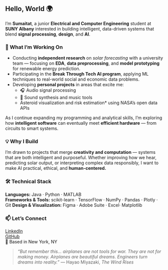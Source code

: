 ## Hello, World 🌍  

I’m **Sumaitat**, a junior **Electrical and Computer Engineering** student at **SUNY Albany** interested in building intelligent, data-driven systems that blend **signal processing**, **design**, and **AI**.  

### 🔬 What I’m Working On  
- Conducting **independent research** on *solar forecasting* with a university team — focusing on **EDA**, **data preprocessing**, and **model prototyping** for renewable energy prediction.  
- Participating in the **Break Through Tech AI program**, applying ML techniques to real-world social and economic data problems.  
- Developing **personal projects** in areas that excite me:  
  - 🎧 Audio signal processing  
  - 🎹 Sound synthesis and music tools  
  - Asteroid visualization and risk estimation* using NASA’s open data APIs  

As I continue expanding my programming and analytical skills, I’m exploring how **intelligent software** can eventually meet **efficient hardware** — from circuits to smart systems.

### 💡 Why I Build  
I’m drawn to projects that merge **creativity and computation** — systems that are both intelligent and purposeful. Whether improving how we hear, predicting solar output, or interpreting complex data responsibly, I want to make AI practical, ethical, and **human-centered.**

### 🛠️ Technical Stack
**Languages:** Java · Python · MATLAB  
**Frameworks & Tools:** scikit-learn · TensorFlow · NumPy · Pandas · Plotly · Git 
**Design & Visualization:** Figma · Adobe Suite · Excel· Matplotlib 
 

### 📫 Let’s Connect
[LinkedIn](https://www.linkedin.com/in/sumaitate)  
[GitHub](https://github.com/esumaitat)  
📍 Based in New York, NY 

> *“But remember this... airplanes are not tools for war. They are not for making money. Airplanes are beautiful dreams. Engineers turn dreams into reality.”*
> ― Hayao Miyazaki, *The Wind Rises* 
